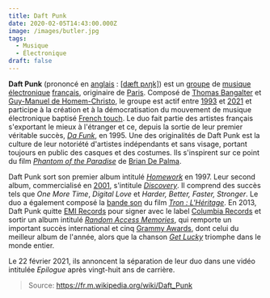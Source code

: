 ```yaml
---
title: Daft Punk
date: 2020-02-05T14:43:00.000Z
image: /images/butler.jpg
tags:
  - Musique
  - Électronique
draft: false
---
```


**Daft Punk** (prononcé en [anglais](https://fr.m.wikipedia.org/wiki/Anglais) : [[dæft pʌŋk\]](https://fr.m.wikipedia.org/wiki/Aide:Alphabet_phonétique_international)) est un [groupe](https://fr.m.wikipedia.org/wiki/Groupe_musical) de [musique électronique](https://fr.m.wikipedia.org/wiki/Musique_électronique) [français](https://fr.m.wikipedia.org/wiki/France), originaire de [Paris](https://fr.m.wikipedia.org/wiki/Paris). Composé de [Thomas Bangalter](https://fr.m.wikipedia.org/wiki/Thomas_Bangalter) et [Guy-Manuel de Homem-Christo](https://fr.m.wikipedia.org/wiki/Guy-Manuel_de_Homem-Christo), le groupe est actif entre [1993](https://fr.m.wikipedia.org/wiki/1993_en_musique) et [2021](https://fr.m.wikipedia.org/wiki/2021_en_musique) et participe à la création et à la démocratisation du mouvement de musique électronique baptisé [French touch](https://fr.m.wikipedia.org/wiki/French_touch_(musique)). Le duo fait partie des artistes français s'exportant le mieux à l'étranger et ce, depuis la sortie de leur premier véritable succès, *[Da Funk](https://fr.m.wikipedia.org/wiki/Da_Funk)*, en 1995. Une des originalités de Daft Punk est la culture de leur notoriété d'artistes indépendants et sans visage, portant toujours en public des casques et des costumes. Ils s'inspirent sur ce point du film *[Phantom of the Paradise](https://fr.m.wikipedia.org/wiki/Phantom_of_the_Paradise)* de [Brian De Palma](https://fr.m.wikipedia.org/wiki/Brian_De_Palma).
<!-- excerpt -->
Daft Punk sort son premier album intitulé *[Homework](https://fr.m.wikipedia.org/wiki/Homework)* en 1997. Leur second album, commercialisé en [2001](https://fr.m.wikipedia.org/wiki/2001_en_musique), s'intitule *[Discovery](https://fr.m.wikipedia.org/wiki/Discovery_(album_de_Daft_Punk))*. Il comprend des succès tels que *One More Time*, *Digital Love* et *Harder, Better, Faster, Stronger*. Le duo a également composé la [bande son](https://fr.m.wikipedia.org/wiki/Tron:_Legacy_(bande_originale)) du film *[Tron : L'Héritage](https://fr.m.wikipedia.org/wiki/Tron_:_L'Héritage)*. En 2013, Daft Punk quitte [EMI Records](https://fr.m.wikipedia.org/wiki/EMI_Records) pour signer avec le label [Columbia Records](https://fr.m.wikipedia.org/wiki/Columbia_Records) et sortir un album intitulé *[Random Access Memories](https://fr.m.wikipedia.org/wiki/Random_Access_Memories)*, qui remporte un important succès international et cinq [Grammy Awards](https://fr.m.wikipedia.org/wiki/Grammy_Award), dont celui du meilleur album de l'année, alors que la chanson *[Get Lucky](https://fr.m.wikipedia.org/wiki/Get_Lucky_(chanson_de_Daft_Punk))* triomphe dans le monde entier.

Le 22 février 2021, ils annoncent la séparation de leur duo dans une vidéo intitulée *Epilogue* après vingt-huit ans de carrière.

> Source: https://fr.m.wikipedia.org/wiki/Daft_Punk
